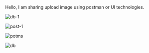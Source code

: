 Hello, I am sharing upload image using postman or UI technologies.

![db-1](https://github.com/JavaDevKKT/image-upload-spring-boot-app/assets/147974177/e4e6713c-9fb0-449b-a432-31f2f10bf2b1)


![post-1](https://github.com/JavaDevKKT/image-upload-spring-boot-app/assets/147974177/6f13a4e4-c8c2-4572-a736-fd8510b18942)

![potms](https://github.com/JavaDevKKT/image-upload-spring-boot-app/assets/147974177/e861a3c2-f2c7-4d26-a2ed-51d47cac5a0b)


![db](https://github.com/JavaDevKKT/image-upload-spring-boot-app/assets/147974177/f88a612c-50eb-49d2-a785-2896f92da54e)
